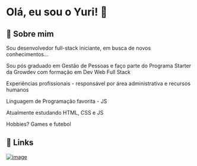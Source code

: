 # Olá, eu sou o Yuri! 👋


## 🚀 Sobre mim
Sou desenvolvedor full-stack iniciante, em busca de novos conhecimentos...

Sou pós graduado em Gestão de Pessoas e faço parte do Programa Starter da Growdev com formação em Dev Web Full Stack

Experiências profissionais - responsável por área administrativa e recursos humanos

Linguagem de Programação favorita - JS

Atualmente estudando HTML, CSS e JS

Hobbies? Games e futebol


## 🔗 Links
[![image](https://img.shields.io/badge/LinkedIn-0077B5?style=for-the-badge&logo=linkedin&logoColor=white)](https://www.linkedin.com/in/yuri-bigon/)
